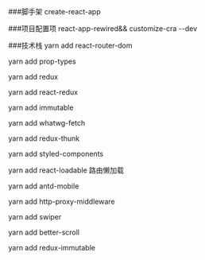 ###脚手架
create-react-app

###项目配置项
react-app-rewired&& customize-cra --dev

###技术栈
yarn add react-router-dom

yarn add prop-types

yarn add redux

yarn add react-redux

yarn add immutable

yarn add whatwg-fetch

yarn add redux-thunk

yarn add styled-components

yarn add react-loadable 路由懒加载

yarn add antd-mobile

yarn add http-proxy-middleware

yarn add swiper

yarn add better-scroll

yarn add redux-immutable

